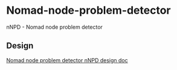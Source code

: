 # Nomad-node-problem-detector
nNPD - Nomad node problem detector

## Design
[Nomad node problem detector nNPD design doc](https://confluence.rbx.com/pages/viewpage.action?pageId=178963502)


